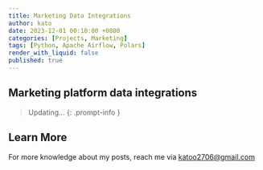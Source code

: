 ```yaml
---
title: Marketing Data Integrations
author: kato
date: 2023-12-01 00:10:00 +0800
categories: [Projects, Marketing]
tags: [Python, Apache Airflow, Polars]
render_with_liquid: false
published: true
---
```


## Marketing platform data integrations

> Updating...
{: .prompt-info }

## Learn More

For more knowledge about my posts, reach me via [katoo2706@gmail.com](mailto:katoo2706@gmail.com)
